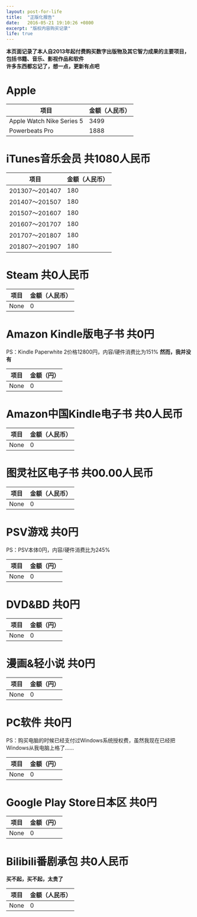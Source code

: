 ```yaml
---
layout: post-for-life
title:  "正版化报告"
date:   2016-05-21 19:10:26 +0800
excerpt: "版权内容购买记录"
life: true
---
```


**本页面记录了本人自2013年起付费购买数字出版物及其它智力成果的主要项目，包括书籍、音乐、影视作品和软件**  
**许多东西都忘记了，想一点，更新有点吧**


# Apple

|项目|金额（人民币）|
|----|--------------|
|Apple Watch Nike Series 5|3499|
|Powerbeats Pro|1888|

# iTunes音乐会员 共1080人民币

|项目|金额（人民币）|
|----|-----------|
|201307～201407|180|
|201407～201507|180|
|201507～201607|180|
|201607～201707|180|
|201707～201807|180|
|201807～201907|180|



# Steam 共0人民币

|项目|金额（人民币）|
|----|-----------|
|None|0|

# Amazon Kindle版电子书 共0円

PS：Kindle Paperwhite 2价格12800円，内容/硬件消费比为151%
**然而，我并没有**

|项目|金额（円）|
|----|--------|
|None|0|

# Amazon中国Kindle电子书 共0人民币

|项目|金额（人民币）|
|----|-----------|
|None|0|

# 图灵社区电子书 共00.00人民币

|项目|金额（人民币）|
|----|-----------|
|None|0|

# PSV游戏 共0円

PS：PSV本体0円，内容/硬件消费比为245%

|项目|金额（円）|
|----|--------|
|None|0|


# DVD&BD 共0円

|项目|金额（円）|
|----|--------|
|None|0|

# 漫画&轻小说 共0円

|项目|金额（円）|
|----|--------|
|None|0|


# PC软件 共0円

PS：购买电脑的时候已经支付过Windows系统授权费，虽然我现在已经把Windows从我电脑上格了……

|项目|金额（円）|
|----|--------|
|None|0|

# Google Play Store日本区 共0円

|项目|金额（円）|
|----|--------|
|None|0|

# Bilibili番剧承包 共0人民币
**买不起，买不起，太贵了**

|项目|金额（人民币）|
|---|----|
|None|0|
